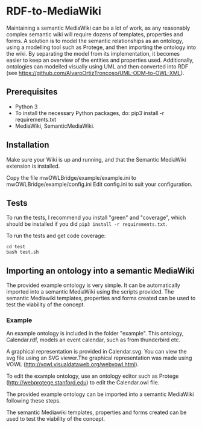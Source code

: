
# RDF-to-MediaWiki
Maintaining a semantic MediaWiki can be a lot of work, as any reasonably complex semantic wiki will require dozens of templates, properties and forms.
A solution is to model the semantic relationships as an ontology, using a modelling tool such as Protege, and then importing the ontology into the wiki.
By separating the model from its implementation, it becomes easier to keep an overview of the entities and properties used.
Additionally, ontologies can modelled visually using UML and then converted into RDF (see https://github.com/AlvaroOrtizTroncoso/UML-ODM-to-OWL-XML).

## Prerequisites
* Python 3
* To install the necessary Python packages, do: pip3 install -r requirements.txt
* MediaWiki, SemanticMediaWiki.

## Installation
Make sure your Wiki is up and running, and that the Semantic MediaWiki extension is installed.

Copy the file mwOWLBridge/example/example.ini to mwOWLBridge/example/config.ini
Edit config.ini to suit your configuration.

## Tests
To run the tests, I recommend you install "green" and "coverage", which should be installed if you did `pip3 install -r requirements.txt`.

To run the tests and get code coverage:

```
cd test
bash test.sh
```

## Importing an ontology into a semantic MediaWiki

The provided example ontology is very simple. It can be automatically imported into a semantic MediaWiki using the scripts provided.
The semantic Mediawiki templates, properties and forms created can be used to test the viability of the concept.

### Example
An example ontology is included in the folder "example". This ontology, Calendar.rdf, models an event calendar, such as from thunderbird etc.

A graphical representation is provided in Calendar.svg. You can view the svg file using an SVG viewer.The graphical representation was made using VOWL (http://vowl.visualdataweb.org/webvowl.html).

To edit the example ontology, use an ontology editor such as Protege (http://webprotege.stanford.edu) to edit the Calendar.owl file.

The provided example ontology can be imported into a semantic MediaWiki following these steps.


The semantic Mediawiki templates, properties and forms created can be used to test the viability of the concept.
